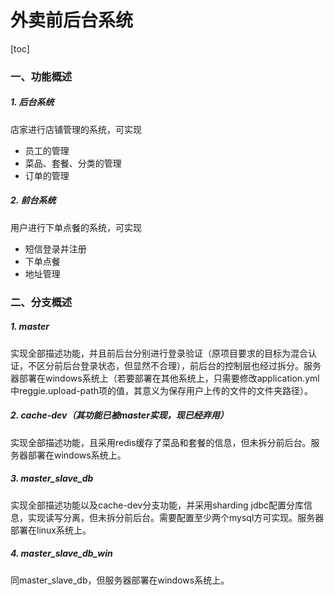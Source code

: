# 外卖前后台系统

[toc] 



### 一、功能概述

##### 1. 后台系统

店家进行店铺管理的系统，可实现

- 员工的管理
- 菜品、套餐、分类的管理
- 订单的管理

##### 2. 前台系统

用户进行下单点餐的系统，可实现

- 短信登录并注册
- 下单点餐
- 地址管理

### 二、分支概述

##### 1. master

实现全部描述功能，并且前后台分别进行登录验证（原项目要求的目标为混合认证，不区分前后台登录状态，但显然不合理），前后台的控制层也经过拆分。服务器部署在windows系统上（若要部署在其他系统上，只需要修改application.yml中reggie.upload-path项的值，其意义为保存用户上传的文件的文件夹路径）。

##### 2. cache-dev（其功能已被master实现，现已经弃用）

实现全部描述功能，且采用redis缓存了菜品和套餐的信息，但未拆分前后台。服务器部署在windows系统上。

##### 3. master_slave_db

实现全部描述功能以及cache-dev分支功能，并采用sharding jdbc配置分库信息，实现读写分离，但未拆分前后台。需要配置至少两个mysql方可实现。服务器部署在linux系统上。

##### 4. master_slave_db_win

同master_slave_db，但服务器部署在windows系统上。